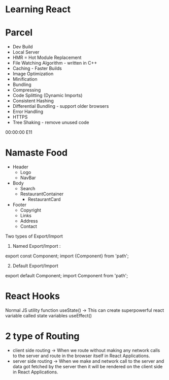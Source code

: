 # Learning React

# Parcel

- Dev Build
- Local Server
- HMR = Hot Module Replacement
- File Watching Algorithm - written in C++
- Caching - Faster Builds
- Image Optimization
- Minification
- Bundling
- Compressing
- Code Splitting (Dynamic Imports)
- Consistent Hashing
- Differential Bundling - support older browsers
- Error Handling
- HTTPS
- Tree Shaking - remove unused code

00:00:00 E11

# Namaste Food

- Header
  - Logo
  - NavBar
- Body
  - Search
  - RestaurantContainer
    - RestaurantCard
- Footer
  - Copyright
  - Links
  - Address
  - Contact

Two types of Export/Import

1. Named Export/Import :

export const Component;
import {Component} from 'path';

2. Default Export/Import

export default Component;
import Component from 'path';

# React Hooks

Normal JS utility function
useState() -> This can create superpowerful react variable called state variables
useEffect()

# 2 type of Routing

- client side routing -> When we route without making any network calls to the server and route in the browser itself in React Applications.
- server side routing -> When we make and network call to the server and data got fetched by the server then it will be rendered on the client side in React Applications.
